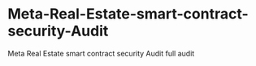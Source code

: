 # Meta-Real-Estate-smart-contract-security-Audit
Meta Real Estate smart contract security Audit full audit
